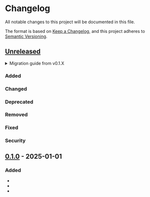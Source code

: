 # Changelog

All notable changes to this project will be documented in this file.

The format is based on [Keep a Changelog](https://keepachangelog.com/en/1.1.0/),
and this project adheres to [Semantic Versioning](https://semver.org/spec/v2.0.0.html).

## [Unreleased]

<details>
<summary>Migration guide from v0.1.X</summary>

<!-- Write migration guide here -->

</details>

### Added

### Changed

### Deprecated

### Removed

### Fixed

### Security

## [0.1.0] - 2025-01-01

### Added

<!-- Describe the feature set of the initial release here -->
- 
- 
- 

<!--
    Below are the target URLs for each version
    You can link version numbers (in level-2 headings)
    to the corresponding tag on GitHub, or the diff
    in comparison to the previous release
-->

[Unreleased]: https://github.com/<author>/<my-package>/compare/v0.1.0...HEAD
[0.1.0]: https://github.com/<author>/<my-package>/releases/tag/v0.1.0